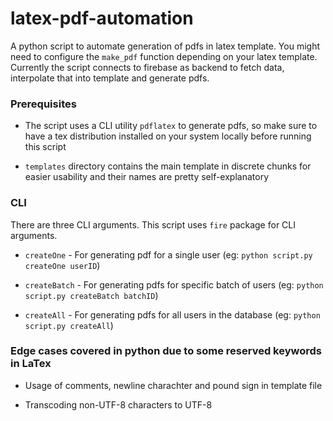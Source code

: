 # latex-pdf-automation

A python script to automate generation of pdfs in latex template. You might need to configure the `make_pdf` function depending on your latex template. Currently the script connects to firebase as backend to fetch data, interpolate that into template and generate pdfs.

### Prerequisites

- The script uses a CLI utility `pdflatex` to generate pdfs, so make sure to have a tex distribution installed on your system locally before running this script

- `templates` directory contains the main template in discrete chunks for easier usability and their names are pretty self-explanatory

### CLI

There are three CLI arguments. This script uses `fire` package for CLI arguments.

- `createOne` - For generating pdf for a single user (eg: `python script.py createOne userID`)

- `createBatch` - For generating pdfs for specific batch of users (eg: `python script.py createBatch batchID`)

- `createAll` - For generating pdfs for all users in the database (eg: `python script.py createAll`)

### Edge cases covered in python due to some reserved keywords in LaTex

- Usage of comments, newline charachter and pound sign in template file

- Transcoding non-UTF-8 characters to UTF-8
